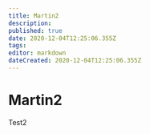 ```yaml
---
title: Martin2
description: 
published: true
date: 2020-12-04T12:25:06.355Z
tags: 
editor: markdown
dateCreated: 2020-12-04T12:25:06.355Z
---
```


# Martin2

Test2
